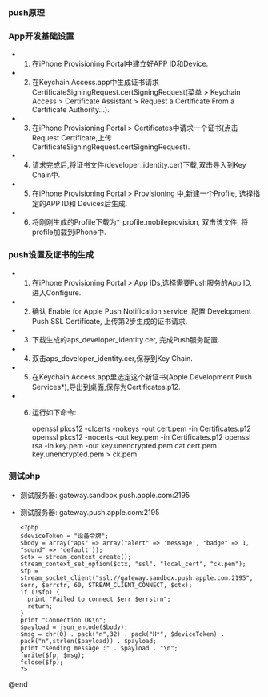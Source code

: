 ### push原理

### App开发基础设置

  * 1) 在iPhone Provisioning Portal中建立好APP ID和Device.
  * 2) 在Keychain Access.app中生成证书请求CertificateSigningRequest.certSigningRequest(菜单 > Keychain Access > Certificate Assistant > Request a Certificate From a Certificate Authority...).
  * 3) 在iPhone Provisioning Portal > Certificates中请求一个证书(点击Request Certificate,上传CertificateSigningRequest.certSigningRequest).
  * 4) 请求完成后,将证书文件(developer_identity.cer)下载,双击导入到Key Chain中.
  * 5) 在iPhone Provisioning Portal > Provisioning 中,新建一个Profile, 选择指定的APP ID和 Devices后生成.
  * 6) 将刚刚生成的Profile下载为*_profile.mobileprovision, 双击该文件, 将profile加载到iPhone中.

### push设置及证书的生成

  * 1) 在iPhone Provisioning Portal > App IDs,选择需要Push服务的App ID, 进入Configure.
  * 2) 确认 Enable for Apple Push Notification service ,配置 Development Push SSL Certificate, 上传第2步生成的证书请求.
  * 3) 下载生成的aps_developer_identity.cer, 完成Push服务配置.
  * 4) 双击aps_developer_identity.cer,保存到Key Chain.
  * 5) 在Keychain Access.app里选定这个新证书(Apple Development Push Services*),导出到桌面,保存为Certificates.p12.
  * 6) 运行如下命令:

        openssl pkcs12 -clcerts -nokeys -out cert.pem -in Certificates.p12
        openssl pkcs12 -nocerts -out key.pem -in Certificates.p12
        openssl rsa -in key.pem -out key.unencrypted.pem
        cat cert.pem key.unencrypted.pem > ck.pem

### 测试php

  * 测试服务器: gateway.sandbox.push.apple.com:2195
  * 测试服务器: gateway.push.apple.com:2195

        <?php
        $deviceToken = "设备令牌";
        $body = array("aps" => array("alert" => 'message', "badge" => 1, "sound" => 'default'));
        $ctx = stream_context_create();
        stream_context_set_option($ctx, "ssl", "local_cert", "ck.pem");
        $fp = stream_socket_client("ssl://gateway.sandbox.push.apple.com:2195", $err, $errstr, 60, STREAM_CLIENT_CONNECT, $ctx);
        if (!$fp) {
          print "Failed to connect $err $errstrn";
          return;
        }
        print "Connection OK\n";
        $payload = json_encode($body);
        $msg = chr(0) . pack("n",32) . pack("H*", $deviceToken) . pack("n",strlen($payload)) . $payload;
        print "sending message :" . $payload . "\n";
        fwrite($fp, $msg);
        fclose($fp);
        ?>
  
@end

